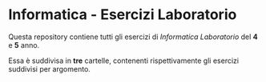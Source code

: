 # Informatica - Esercizi Laboratorio
Questa repository contiene tutti gli esercizi di _Informatica Laboratorio_ del **4** e **5** anno.

Essa è suddivisa in **tre** cartelle, contenenti rispettivamente gli esercizi suddivisi per argomento.
